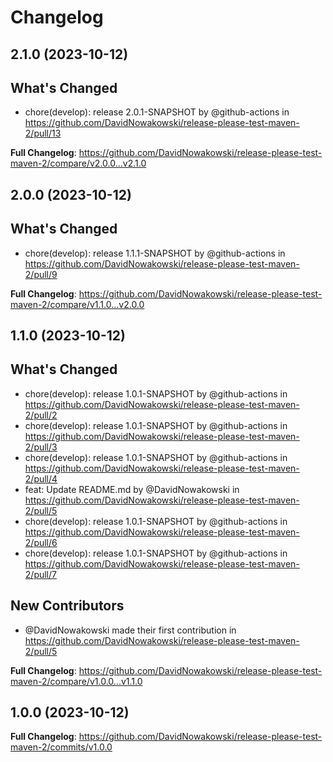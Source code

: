 # Changelog

## 2.1.0 (2023-10-12)

## What's Changed
* chore(develop): release 2.0.1-SNAPSHOT by @github-actions in https://github.com/DavidNowakowski/release-please-test-maven-2/pull/13


**Full Changelog**: https://github.com/DavidNowakowski/release-please-test-maven-2/compare/v2.0.0...v2.1.0

## 2.0.0 (2023-10-12)

## What's Changed
* chore(develop): release 1.1.1-SNAPSHOT by @github-actions in https://github.com/DavidNowakowski/release-please-test-maven-2/pull/9


**Full Changelog**: https://github.com/DavidNowakowski/release-please-test-maven-2/compare/v1.1.0...v2.0.0

## 1.1.0 (2023-10-12)

## What's Changed
* chore(develop): release 1.0.1-SNAPSHOT by @github-actions in https://github.com/DavidNowakowski/release-please-test-maven-2/pull/2
* chore(develop): release 1.0.1-SNAPSHOT by @github-actions in https://github.com/DavidNowakowski/release-please-test-maven-2/pull/3
* chore(develop): release 1.0.1-SNAPSHOT by @github-actions in https://github.com/DavidNowakowski/release-please-test-maven-2/pull/4
* feat: Update README.md by @DavidNowakowski in https://github.com/DavidNowakowski/release-please-test-maven-2/pull/5
* chore(develop): release 1.0.1-SNAPSHOT by @github-actions in https://github.com/DavidNowakowski/release-please-test-maven-2/pull/6
* chore(develop): release 1.0.1-SNAPSHOT by @github-actions in https://github.com/DavidNowakowski/release-please-test-maven-2/pull/7

## New Contributors
* @DavidNowakowski made their first contribution in https://github.com/DavidNowakowski/release-please-test-maven-2/pull/5

**Full Changelog**: https://github.com/DavidNowakowski/release-please-test-maven-2/compare/v1.0.0...v1.1.0

## 1.0.0 (2023-10-12)

**Full Changelog**: https://github.com/DavidNowakowski/release-please-test-maven-2/commits/v1.0.0
